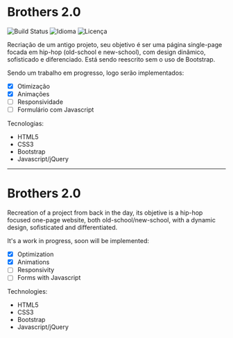 # Brothers 2.0

![Build Status](https://img.shields.io/badge/Demo-Ativa-brightgreen.svg)
![Idioma](https://img.shields.io/badge/Idioma-Portugu%C3%AAs-brightgreen.svg)
![Licença](https://img.shields.io/badge/Licen%C3%A7a-MIT-blue.svg)

Recriação de um antigo projeto, seu objetivo é ser uma página single-page focada em hip-hop (old-school e new-school), com design dinâmico, sofisticado e diferenciado. Está sendo reescrito sem o uso de Bootstrap.

Sendo um trabalho em progresso, logo serão implementados:

- [x] Otimização
- [x] Animações
- [ ] Responsividade
- [ ] Formulário com Javascript

Tecnologias:
- HTML5
- CSS3
- Bootstrap
- Javascript/jQuery

------------------------------------------------------------------------------------------------------------------------------------------

# Brothers 2.0

Recreation of a project from back in the day, its objetive is a hip-hop focused one-page website, both old-school/new-school, with a dynamic design, sofisticated and differentiated.

It's a work in progress, soon will be implemented:

- [x] Optimization
- [x] Animations
- [ ] Responsivity
- [ ] Forms with Javascript

Technologies:
- HTML5
- CSS3
- Bootstrap
- Javascript/jQuery
